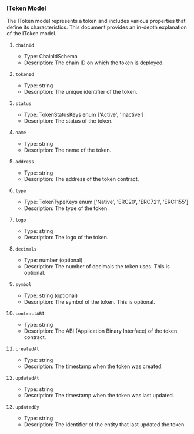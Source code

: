 ### IToken Model

The IToken model represents a token and includes various properties that define its characteristics. This document provides an in-depth explanation of the IToken model.

1. `chainId`

   - Type: ChainIdSchema
   - Description: The chain ID on which the token is deployed.

2. `tokenId`

   - Type: string
   - Description: The unique identifier of the token.

3. `status`

   - Type: TokenStatusKeys enum ['Active', 'Inactive']
   - Description: The status of the token.

4. `name`

   - Type: string
   - Description: The name of the token.

5. `address`

   - Type: string
   - Description: The address of the token contract.

6. `type`

   - Type: TokenTypeKeys enum ['Native', 'ERC20', 'ERC721', 'ERC1155']
   - Description: The type of the token.

7. `logo`

   - Type: string
   - Description: The logo of the token.

8. `decimals`

   - Type: number (optional)
   - Description: The number of decimals the token uses. This is optional.

9. `symbol`

   - Type: string (optional)
   - Description: The symbol of the token. This is optional.

10. `contractABI`

    - Type: string
    - Description: The ABI (Application Binary Interface) of the token contract.

11. `createdAt`

    - Type: string
    - Description: The timestamp when the token was created.

12. `updatedAt`

    - Type: string
    - Description: The timestamp when the token was last updated.

13. `updatedBy`

    - Type: string
    - Description: The identifier of the entity that last updated the token.
